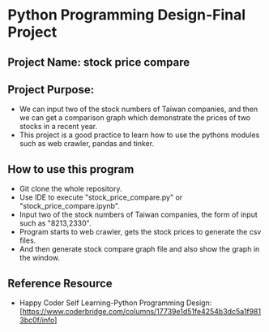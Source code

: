 # Python Programming Design-Final Project  

## Project Name: stock price compare

## Project Purpose: 
- We can input two of the stock numbers of Taiwan companies, and then we can get a comparison graph which demonstrate the prices of two stocks in a recent year.
- This project is a good practice to learn how to use the pythons modules such as web crawler, pandas and tinker.

## How to use this program
- Git clone the whole repository.
- Use IDE to execute "stock_price_compare.py" or "stock_price_compare.ipynb".
- Input two of the stock numbers of Taiwan companies, the form of input such as "8213,2330".
- Program starts to web crawler, gets the stock prices to generate the csv files.
- And then generate stock compare graph file and also show the graph in the window.

## Reference Resource

- Happy Coder Self Learning-Python Programming Design: [https://www.coderbridge.com/columns/17739e1d51fe4254b3dc5a1f9813bc0f/info]
